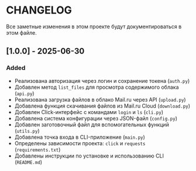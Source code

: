 # CHANGELOG

Все заметные изменения в этом проекте будут документироваться в этом файле.

## [1.0.0] - 2025-06-30

### Added
- Реализована авторизация через логин и сохранение токена (`auth.py`)
- Добавлен метод `list_files` для просмотра содержимого облака (`api.py`)
- Реализована загрузка файлов в облако Mail.ru через API (`upload.py`)
- Добавлена функция скачивания файлов из Mail.ru Cloud (`download.py`)
- Добавлен Click-интерфейс с командами `login` и `ls` (`cli.py`)
- Добавлена система конфигурации через JSON-файл (`config.py`)
- Добавлен заготовочный файл для вспомогательных функций (`utils.py`)
- Добавлена точка входа в CLI-приложение (`main.py`)
- Определены зависимости проекта: `click` и `requests` (`requirements.txt`)
- Добавлены инструкции по установке и использованию CLI (`README.md`)

